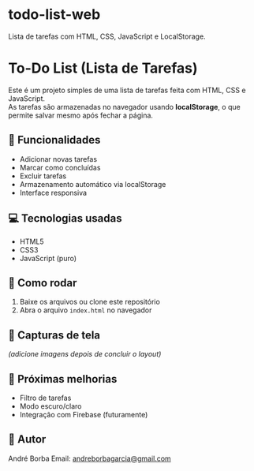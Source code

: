 # todo-list-web
Lista de tarefas com HTML, CSS, JavaScript e LocalStorage.
# To-Do List (Lista de Tarefas)

Este é um projeto simples de uma lista de tarefas feita com HTML, CSS e JavaScript.  
As tarefas são armazenadas no navegador usando **localStorage**, o que permite salvar mesmo após fechar a página.

## 🚀 Funcionalidades
- Adicionar novas tarefas
- Marcar como concluídas
- Excluir tarefas
- Armazenamento automático via localStorage
- Interface responsiva

## 💻 Tecnologias usadas
- HTML5
- CSS3
- JavaScript (puro)

## 🔧 Como rodar
1. Baixe os arquivos ou clone este repositório
2. Abra o arquivo `index.html` no navegador

## 📸 Capturas de tela
*(adicione imagens depois de concluir o layout)*

## 📅 Próximas melhorias
- Filtro de tarefas
- Modo escuro/claro
- Integração com Firebase (futuramente)

## 👤 Autor
André Borba 
Email: andreborbagarcia@gmail.com
